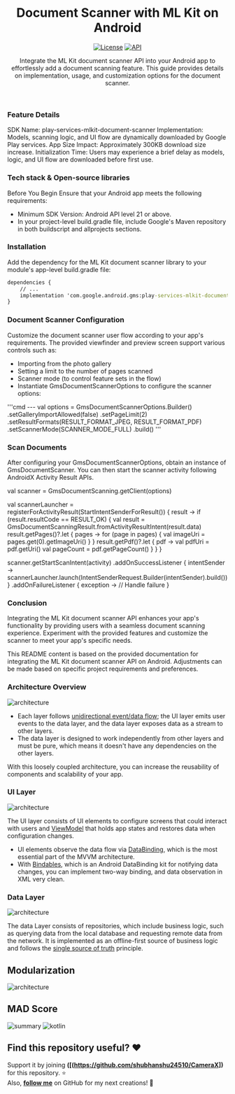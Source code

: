 <h1 align="center">Document Scanner with ML Kit on Android
</h1>

<p align="center">
  <a href="https://opensource.org/licenses/Apache-2.0"><img alt="License" src="https://img.shields.io/badge/License-Apache%202.0-blue.svg"/></a>
  <a href="https://android-arsenal.com/api?level=21"><img alt="API" src="https://img.shields.io/badge/API-21%2B-brightgreen.svg?style=flat"/></a>
</p>

<p align="center">  
Integrate the ML Kit document scanner API into your Android app to effortlessly add a document scanning feature. This guide provides details on implementation, usage, and customization options for the document scanner.
</p>
</br>

### Feature Details
SDK Name: play-services-mlkit-document-scanner
Implementation: Models, scanning logic, and UI flow are dynamically downloaded by Google Play services.
App Size Impact: Approximately 300KB download size increase.
Initialization Time: Users may experience a brief delay as models, logic, and UI flow are downloaded before first use.

### Tech stack & Open-source libraries
Before You Begin
Ensure that your Android app meets the following requirements:

- Minimum SDK Version: Android API level 21 or above.
- In your project-level build.gradle file, include Google's Maven repository in both buildscript and allprojects sections.

### Installation
Add the dependency for the ML Kit document scanner library to your module's app-level build.gradle file:
```cmd
dependencies {
    // ...
    implementation 'com.google.android.gms:play-services-mlkit-document-scanner:16.0.0-beta1'
}

```

### Document Scanner Configuration
Customize the document scanner user flow according to your app's requirements. The provided viewfinder and preview screen support various controls such as:

- Importing from the photo gallery
- Setting a limit to the number of pages scanned
- Scanner mode (to control feature sets in the flow)
- Instantiate GmsDocumentScannerOptions to configure the scanner options:
  
'''cmd
--- val options = GmsDocumentScannerOptions.Builder()
    .setGalleryImportAllowed(false)
    .setPageLimit(2)
    .setResultFormats(RESULT_FORMAT_JPEG, RESULT_FORMAT_PDF)
    .setScannerMode(SCANNER_MODE_FULL)
    .build()
    '''

### Scan Documents
After configuring your GmsDocumentScannerOptions, obtain an instance of GmsDocumentScanner. You can then start the scanner activity following AndroidX Activity Result APIs.

val scanner = GmsDocumentScanning.getClient(options)

val scannerLauncher = registerForActivityResult(StartIntentSenderForResult()) { result ->
    if (result.resultCode == RESULT_OK) {
        val result = GmsDocumentScanningResult.fromActivityResultIntent(result.data)
        result.getPages()?.let { pages ->
            for (page in pages) {
                val imageUri = pages.get(0).getImageUri()
            }
        }
        result.getPdf()?.let { pdf ->
            val pdfUri = pdf.getUri()
            val pageCount = pdf.getPageCount()
        }
    }
}

scanner.getStartScanIntent(activity)
    .addOnSuccessListener { intentSender ->
        scannerLauncher.launch(IntentSenderRequest.Builder(intentSender).build())
    }
    .addOnFailureListener { exception ->
        // Handle failure
    }

### Conclusion
Integrating the ML Kit document scanner API enhances your app's functionality by providing users with a seamless document scanning experience. Experiment with the provided features and customize the scanner to meet your app's specific needs.


This README content is based on the provided documentation for integrating the ML Kit document scanner API on Android. Adjustments can be made based on specific project requirements and preferences.

### Architecture Overview

![architecture](figure/figure1.png)

- Each layer follows [unidirectional event/data flow](https://developer.android.com/topic/architecture/ui-layer#udf); the UI layer emits user events to the data layer, and the data layer exposes data as a stream to other layers.
- The data layer is designed to work independently from other layers and must be pure, which means it doesn't have any dependencies on the other layers.

With this loosely coupled architecture, you can increase the reusability of components and scalability of your app.

### UI Layer

![architecture](figure/figure2.png)

The UI layer consists of UI elements to configure screens that could interact with users and [ViewModel](https://developer.android.com/topic/libraries/architecture/viewmodel) that holds app states and restores data when configuration changes.
- UI elements observe the data flow via [DataBinding](https://developer.android.com/topic/libraries/data-binding), which is the most essential part of the MVVM architecture. 
- With [Bindables](https://github.com/skydoves/bindables), which is an Android DataBinding kit for notifying data changes, you can implement two-way binding, and data observation in XML very clean.

### Data Layer

![architecture](figure/figure3.png)

The data Layer consists of repositories, which include business logic, such as querying data from the local database and requesting remote data from the network. It is implemented as an offline-first source of business logic and follows the [single source of truth](https://en.wikipedia.org/wiki/Single_source_of_truth) principle.<br>

## Modularization

![architecture](figure/figure4.png)

## MAD Score
![summary](https://user-images.githubusercontent.com/24237865/102366914-84f6b000-3ffc-11eb-8d49-b20694239782.png)
![kotlin](https://user-images.githubusercontent.com/24237865/102366932-8a53fa80-3ffc-11eb-8131-fd6745a6f079.png)


## Find this repository useful? :heart:
Support it by joining __([(https://github.com/shubhanshu24510/CameraX])__ for this repository. :star: <br>
Also, __[follow me]([https://github.com/shubhanshu24510])__ on GitHub for my next creations! 🤩
